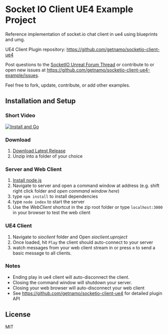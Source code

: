 # Socket IO Client UE4 Example Project
Reference implementation of socket.io chat client in ue4 using blueprints and umg.

UE4 Client Plugin repository: https://github.com/getnamo/socketio-client-ue4

Post questions to the [SocketIO Unreal Forum Thread](https://forums.unrealengine.com/showthread.php?110680-Plugin-Socket-io-Client) or contribute to or open new issues at https://github.com/getnamo/socketio-client-ue4-example/issues.

Feel free to fork, update, contribute, or add other examples.

## Installation and Setup

### Short Video

[![Install and Go](https://img.youtube.com/vi/RqjpWukQwxs/0.jpg)](https://www.youtube.com/watch?v=RqjpWukQwxs)

### Download
1. [Download Latest Release](https://github.com/getnamo/socketio-client-ue4-example/releases)
2. Unzip into a folder of your choice

### Server and Web Client
1. [Install node.js](https://nodejs.org/dist/v8.2.1/node-v8.2.1-x64.msi)
2. Navigate to server and open a command window at address (e.g. shift right click folder and _open command window here_)
3. type ```npm install``` to install dependencies
4. type ```node index``` to start the server
5. Use the _WebClient_ shortcut in the zip root folder or type ```localhost:3000``` in your browser to test the web client

### UE4 Client
1. Navigate to _sioclient_ folder and Open _sioclient.uproject_
2. Once loaded, hit ```Play``` the client should auto-connect to your server
3. watch messages from your web client stream in or press ```m``` to send a basic message to all clients.

### Notes
* Ending play in ue4 client will auto-disconnect the client.
* Closing the command window will shutdown your server.
* Closing your web browser will auto-disconnect your web client
* See https://github.com/getnamo/socketio-client-ue4 for detailed plugin API

## License
MIT
